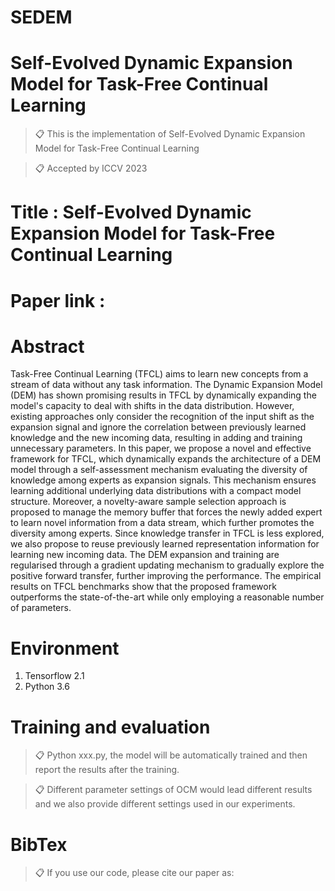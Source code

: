 # SEDEM

# Self-Evolved Dynamic Expansion Model for Task-Free Continual Learning

>📋 This is the implementation of Self-Evolved Dynamic Expansion Model for Task-Free Continual Learning

>📋 Accepted by ICCV 2023

# Title : Self-Evolved Dynamic Expansion Model for Task-Free Continual Learning

# Paper link : 



# Abstract

Task-Free Continual Learning (TFCL) aims to learn new concepts from a stream of data without any task information. The Dynamic Expansion Model (DEM) has shown promising results in TFCL by dynamically expanding the model's capacity to deal with shifts in the data distribution. However, existing approaches only consider the recognition of the input shift as the expansion signal and ignore the correlation between previously learned knowledge and the new incoming data, resulting in adding and training unnecessary parameters. In this paper, we propose a novel and effective framework for TFCL, which dynamically expands the architecture of a DEM model through a self-assessment mechanism evaluating the diversity of knowledge among experts as expansion signals. This mechanism ensures learning additional underlying data distributions with a compact model structure. Moreover, a novelty-aware sample selection approach is proposed to manage the memory buffer that forces the newly added expert to learn novel information from a data stream, which further promotes the diversity among experts. Since knowledge transfer in TFCL is less explored, we also propose to reuse previously learned representation information for learning new incoming data. The DEM expansion and training are regularised  through a gradient updating mechanism to gradually explore the positive forward transfer, further improving the performance. The empirical results on TFCL benchmarks show that the proposed framework outperforms the state-of-the-art while only employing a reasonable number of parameters.

# Environment

1. Tensorflow 2.1
2. Python 3.6

# Training and evaluation

>📋 Python xxx.py, the model will be automatically trained and then report the results after the training.

>📋 Different parameter settings of OCM would lead different results and we also provide different settings used in our experiments.

# BibTex
>📋 If you use our code, please cite our paper as:





 
